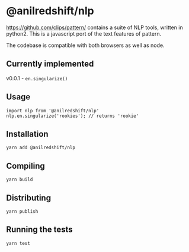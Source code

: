 # @anilredshift/nlp
https://github.com/clips/pattern/ contains a suite of NLP tools, written in python2. This is a javascript port of the text features of pattern.

The codebase is compatible with both browsers as well as node.

## Currently implemented
v0.0.1 - `en.singularize()`

## Usage
```
import nlp from '@anilredshift/nlp'
nlp.en.singularize('rookies'); // returns 'rookie'
```

## Installation
`yarn add @anilredshift/nlp`

## Compiling
`yarn build`

## Distributing
`yarn publish`


## Running the tests
`yarn test`
